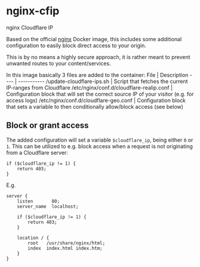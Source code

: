 nginx-cfip
===
nginx Cloudflare IP

Based on the official [nginx](https://hub.docker.com/_/nginx) Docker image, this includes some additional configuration to easily block direct access to your origin.

This is by no means a highly secure approach, it is rather meant to prevent unwanted routes to your content/services.

In this image basically 3 files are added to the container:
File | Description
---- | -----------
/update-cloudflare-ips.sh | Script that fetches the current IP-ranges from Cloudflare
/etc/nginx/conf.d/cloudflare-realip.conf | Configuration block that will set the correct source IP of your visitor (e.g. for access logs)
/etc/nginx/conf.d/cloudflare-geo.conf | Configuration block that sets a variable to then conditionally allow/block access (see below)

Block or grant access
---
The added configuration will set a variable `$cloudflare_ip`, being either `0` or `1`. This can be utilized to e.g. block access when a request is not originating from a Cloudflare server:
```
if ($cloudflare_ip != 1) {
    return 403;
}
```

E.g.
```
server {
    listen       80;
    server_name  localhost;

    if ($cloudflare_ip != 1) {
        return 403;
    }

    location / {
        root   /usr/share/nginx/html;
        index  index.html index.htm;
    }
}
```
